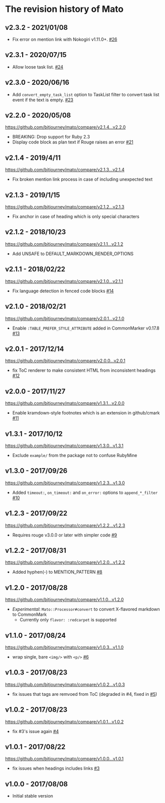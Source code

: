 # The revision history of Mato

## v2.3.2 - 2021/01/08

* Fix error on mention link with Nokogiri v1.11.0+. [#26](https://github.com/bitjourney/mato/pull/26)

## v2.3.1 - 2020/07/15

* Allow loose task list. [#24](https://github.com/bitjourney/mato/pull/24)

## v2.3.0 - 2020/06/16

* Add `convert_empty_task_list` option to TaskList filter to convert task list event if the text is empty. [#23](https://github.com/bitjourney/mato/pull/23)

## v2.2.0 - 2020/05/08

https://github.com/bitjourney/mato/compare/v2.1.4...v2.2.0

* BREAKING: Drop support for Ruby 2.3
* Display code block as plan text if Rouge raises an error [#21](https://github.com/bitjourney/mato/pull/21)


## v2.1.4 - 2019/4/11

https://github.com/bitjourney/mato/compare/v2.1.3...v2.1.4

* Fix broken mention link process in case of including unexpected text

## v2.1.3 - 2019/1/15

https://github.com/bitjourney/mato/compare/v2.1.2...v2.1.3

* Fix anchor in case of heading which is only special characters

## v2.1.2 - 2018/10/23

https://github.com/bitjourney/mato/compare/v2.1.1...v2.1.2

* Add UNSAFE to DEFAULT_MARKDOWN_RENDER_OPTIONS

## v2.1.1 - 2018/02/22

https://github.com/bitjourney/mato/compare/v2.1.0...v2.1.1

* Fix language detection in fenced code blocks [#14](https://github.com/bitjourney/mato/pull/14)

## v2.1.0 - 2018/02/21

https://github.com/bitjourney/mato/compare/v2.0.1...v2.1.0

* Enable `:TABLE_PREFER_STYLE_ATTRIBUTE` added in CommonMarker v0.17.8 [#13](https://github.com/bitjourney/mato/pull/13)

## v2.0.1 - 2017/12/14

https://github.com/bitjourney/mato/compare/v2.0.0...v2.0.1

* fix ToC renderer to make consistent HTML from inconsistent headings [#12](https://github.com/bitjourney/mato/pull/12)

## v2.0.0 - 2017/11/27

https://github.com/bitjourney/mato/compare/v1.3.1...v2.0.0

* Enable kramdown-style footnotes which is an extension in github/cmark [#11](https://github.com/bitjourney/mato/pull/11)


## v1.3.1 - 2017/10/12

https://github.com/bitjourney/mato/compare/v1.3.0...v1.3.1


* Exclude `example/` from the package not to confuse RubyMine

## v1.3.0 - 2017/09/26

https://github.com/bitjourney/mato/compare/v1.2.3...v1.3.0

* Added `timeout:`, `on_timeout:` and `on_error:` options to `append_*_filter` [#10](https://github.com/bitjourney/mato/pull/10)


## v1.2.3 - 2017/09/22

https://github.com/bitjourney/mato/compare/v1.2.2...v1.2.3

* Requires rouge v3.0.0 or later with simpler code [#9](https://github.com/bitjourney/mato/pull/9)

## v1.2.2 - 2017/08/31

https://github.com/bitjourney/mato/compare/v1.2.0...v1.2.2

* Added hyphen(-) to MENTION_PATTERN [#8](https://github.com/bitjourney/mato/pull/8)

## v1.2.0 - 2017/08/28

https://github.com/bitjourney/mato/compare/v1.1.0...v1.2.0

* *Experimental*: `Mato::Processor#convert` to convert X-flavored markdown to CommonMark
  * Currently only `flavor: :redcarpet` is supported

## v1.1.0 - 2017/08/24

https://github.com/bitjourney/mato/compare/v1.0.3...v1.1.0

* wrap single, bare `<img/>` with `<p/>` [#6](https://github.com/bitjourney/mato/pull/6)

## v1.0.3 - 2017/08/23

https://github.com/bitjourney/mato/compare/v1.0.2...v1.0.3

* fix issues that tags are remvoed from ToC (degraded in #4, fixed in [#5](https://github.com/bitjourney/mato/pull/5))

## v1.0.2 - 2017/08/23

https://github.com/bitjourney/mato/compare/v1.0.1...v1.0.2

* fix #3's issue again [#4](https://github.com/bitjourney/mato/pull/4)

## v1.0.1 - 2017/08/22

https://github.com/bitjourney/mato/compare/v1.0.0...v1.0.1

* fix issues when headings includes links [#3](https://github.com/bitjourney/mato/pull/3)

## v1.0.0 - 2017/08/08

* Initial stable version
